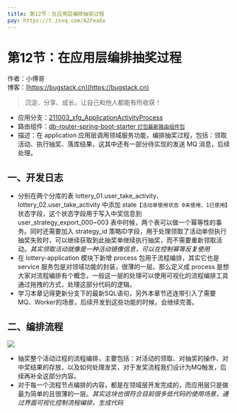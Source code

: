 ```yaml
---
title: 第12节：在应用层编排抽奖过程
pay: https://t.zsxq.com/A2FeaEe
---
```


# 第12节：在应用层编排抽奖过程

作者：小傅哥
<br/>博客：[https://bugstack.cn](https://bugstack.cn)

>沉淀、分享、成长，让自己和他人都能有所收获！

- 应用分支：[211003_xfg_ApplicationActivityProcess](https://gitcode.net/KnowledgePlanet/Lottery/-/tree/211003_xfg_ApplicationActivityProcess)
- 路由组件：[db-router-spring-boot-starter `打包最新路由组件包`](https://gitcode.net/KnowledgePlanet/db-router-spring-boot-starter)
- 描述：在 application 应用层调用领域服务功能，编排抽奖过程，包括：领取活动、执行抽奖、落库结果，这其中还有一部分待实现的发送 MQ 消息，后续处理。

## 一、开发日志

- 分别在两个分库的表 lottery_01.user_take_activity、lottery_02.user_take_activity 中添加 state`【活动单使用状态 0未使用、1已使用】` 状态字段，这个状态字段用于写入中奖信息到 user_strategy_export_000~003 表中时候，两个表可以做一个幂等性的事务。同时还需要加入 strategy_id 策略ID字段，用于处理领取了活动单但执行抽奖失败时，可以继续获取到此抽奖单继续执行抽奖，而不需要重新领取活动。*其实领取活动就像是一种活动镜像信息，可以在控制幂等反复使用* 
- 在 lottery-application 模块下新增 process 包用于流程编排，其实它也是 service 服务包是对领域功能的封装，很薄的一层。那么定义成 process 是想大家对流程编排有个概念，一般这一层的处理可以使用可视化的流程编排工具通过拖拽的方式，处理这部分代码的逻辑。
- 学习本章记得更新分支下的最新SQL语句，另外本章节还连带引入了需要MQ、Worker的场景，后续开发到这些功能的时候，会继续完善。

## 二、编排流程

![](/images/article/project/lottery/Part-2/12-01.png)

- 抽奖整个活动过程的流程编排，主要包括：对活动的领取、对抽奖的操作、对中奖结果的存放，以及如何处理发奖，对于发奖流程我们设计为MQ触发，后续再补全这部分内容。
- 对于每一个流程节点编排的内容，都是在领域层开发完成的，而应用层只是做最为简单的且很薄的一层。*其实这块也很符合目前很多低代码的使用场景，通过界面可视化控制流程编排，生成代码*